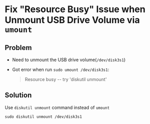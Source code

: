 # Fix "Resource Busy" Issue when Unmount USB Drive Volume via `umount`

## Problem
* Need to unmount the USB drive volume(`/dev/disk3s1`)
* Got error when run `sudo umount /dev/disk3s1`:

  > Resource busy -- try 'diskutil unmount'

## Solution
Use `diskutil unmount` command instead of `umount`

```
sudo diskutil unmount /dev/disk3s1
```
